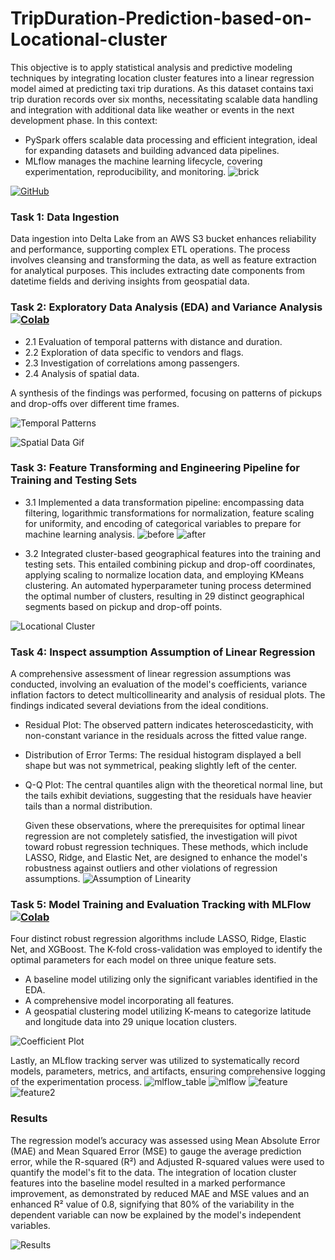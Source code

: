 # TripDuration-Prediction-based-on-Locational-cluster

This objective is to apply statistical analysis and predictive modeling techniques by integrating location cluster features into a linear regression model aimed at predicting taxi trip durations.
As this dataset contains taxi trip duration records over six months, necessitating scalable data handling and integration with additional data like weather or events in the next development phase. In this context:
- PySpark offers scalable data processing and efficient integration, ideal for expanding datasets and building advanced data pipelines.
- MLflow manages the machine learning lifecycle, covering experimentation, reproducibility, and monitoring.
![brick](https://raw.githubusercontent.com/Primary43/TripDuration-Prediction-based-on-Locational-cluster/main/asset/brick.png)


[![GitHub](https://img.shields.io/badge/GitHub-View_on_GitHub-blue?logo=GitHub)](https://github.com/Primary43/TripDuration-Prediction-based-on-Locational-cluster)

### Task 1: Data Ingestion 
Data ingestion into Delta Lake from an AWS S3 bucket enhances reliability and performance, supporting complex ETL operations. The process involves cleansing and transforming the data, as well as feature extraction for analytical purposes. This includes extracting date components from datetime fields and deriving insights from geospatial data.


### Task 2: Exploratory Data Analysis (EDA) and Variance Analysis [![Colab](https://colab.research.google.com/assets/colab-badge.svg)](https://colab.research.google.com/github/Primary43/TripDuration-Prediction-based-on-Locational-cluster/blob/main/RegressionModel.ipynb)

- 2.1 Evaluation of temporal patterns with distance and duration.
- 2.2 Exploration of data specific to vendors and flags.
- 2.3 Investigation of correlations among passengers.
- 2.4 Analysis of spatial data.

A synthesis of the findings was performed, focusing on patterns of pickups and drop-offs over different time frames.

![Temporal Patterns](https://raw.githubusercontent.com/Primary43/TripDuration-Prediction-based-on-Locational-cluster/main/asset/temporal.png)

![Spatial Data Gif](https://raw.githubusercontent.com/Primary43/TripDuration-Prediction-based-on-Locational-cluster/main/asset/gif.gif)

### Task 3: Feature Transforming and Engineering Pipeline for Training and Testing Sets
- 3.1 Implemented a data transformation pipeline: encompassing data filtering, logarithmic transformations for normalization, feature scaling for uniformity, and encoding of categorical variables to prepare for machine learning analysis.
![before](https://raw.githubusercontent.com/Primary43/TripDuration-Prediction-based-on-Locational-cluster/main/asset/before.png)
![after](https://raw.githubusercontent.com/Primary43/TripDuration-Prediction-based-on-Locational-cluster/main/asset/after.png)


- 3.2 Integrated cluster-based geographical features into the training and testing sets. This entailed combining pickup and drop-off coordinates, applying scaling to normalize location data, and employing KMeans clustering. An automated hyperparameter tuning process determined the optimal number of clusters, resulting in 29 distinct geographical segments based on pickup and drop-off points.

![Locational Cluster](https://raw.githubusercontent.com/Primary43/TripDuration-Prediction-based-on-Locational-cluster/main/asset/locational%20cluster.png)

### Task 4: Inspect assumption Assumption of Linear Regression
A comprehensive assessment of linear regression assumptions was conducted, involving an evaluation of the model's coefficients, variance inflation factors to detect multicollinearity and analysis of residual plots. The findings indicated several deviations from the ideal conditions.
- Residual Plot: The observed pattern indicates heteroscedasticity, with non-constant variance in the residuals across the fitted value range.
- Distribution of Error Terms: The residual histogram displayed a bell shape but was not symmetrical, peaking slightly left of the center.
- Q-Q Plot: The central quantiles align with the theoretical normal line, but the tails exhibit deviations, suggesting that the residuals have heavier tails than a normal distribution.

  Given these observations, where the prerequisites for optimal linear regression are not completely satisfied, the investigation will pivot toward robust regression techniques. These methods, which include LASSO, Ridge, and Elastic Net, are designed to enhance the model's robustness against outliers and other violations of regression assumptions.
![Assumption of Linearity](https://raw.githubusercontent.com/Primary43/TripDuration-Prediction-based-on-Locational-cluster/main/asset/assumption%20of%20linearity.png)


### Task 5: Model Training and Evaluation Tracking with MLFlow [![Colab](https://colab.research.google.com/assets/colab-badge.svg)](https://colab.research.google.com/github/Primary43/TripDuration-Prediction-based-on-Locational-cluster/blob/main/EDA.ipynb)
Four distinct robust regression algorithms include LASSO, Ridge, Elastic Net, and XGBoost. The K-fold cross-validation was employed to identify the optimal parameters for each model on three unique feature sets. 
- A baseline model utilizing only the significant variables identified in the EDA.
- A comprehensive model incorporating all features.
- A geospatial clustering model utilizing K-means to categorize latitude and longitude data into 29 unique location clusters.

![Coefficient Plot](https://raw.githubusercontent.com/Primary43/TripDuration-Prediction-based-on-Locational-cluster/main/asset/CoefPlot.png)

Lastly, an MLflow tracking server was utilized to systematically record models, parameters, metrics, and artifacts, ensuring comprehensive logging of the experimentation process.
![mlflow_table](https://raw.githubusercontent.com/Primary43/TripDuration-Prediction-based-on-Locational-cluster/main/asset/mlflow_table.png)
![mlflow](https://raw.githubusercontent.com/Primary43/TripDuration-Prediction-based-on-Locational-cluster/main/asset/mlflow.png)
![feature](https://raw.githubusercontent.com/Primary43/TripDuration-Prediction-based-on-Locational-cluster/main/asset/mlflow_feature.png) ![feature2](https://raw.githubusercontent.com/Primary43/TripDuration-Prediction-based-on-Locational-cluster/main/asset/mlflow_feature2.png)




### Results
The regression model’s accuracy was assessed using Mean Absolute Error (MAE) and Mean Squared Error (MSE) to gauge the average prediction error, while the R-squared (R²) and Adjusted R-squared values were used to quantify the model's fit to the data. The integration of location cluster features into the baseline model resulted in a marked performance improvement, as demonstrated by reduced MAE and MSE values and an enhanced R² value of 0.8, signifying that 80% of the variability in the dependent variable can now be explained by the model's independent variables.

![Results](https://raw.githubusercontent.com/Primary43/TripDuration-Prediction-based-on-Locational-cluster/main/asset/result.png)
